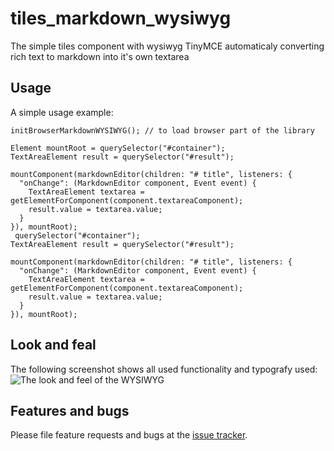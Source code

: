 # tiles_markdown_wysiwyg

The simple tiles component with wysiwyg TinyMCE automaticaly converting rich text to markdown into it's own textarea

## Usage

A simple usage example:

    initBrowserMarkdownWYSIWYG(); // to load browser part of the library
  
    Element mountRoot = querySelector("#container");
    TextAreaElement result = querySelector("#result");
    
    mountComponent(markdownEditor(children: "# title", listeners: {
      "onChange": (MarkdownEditor component, Event event) {
        TextAreaElement textarea = getElementForComponent(component.textareaComponent);
        result.value = textarea.value;
      }
    }), mountRoot);
     querySelector("#container");
    TextAreaElement result = querySelector("#result");
    
    mountComponent(markdownEditor(children: "# title", listeners: {
      "onChange": (MarkdownEditor component, Event event) {
        TextAreaElement textarea = getElementForComponent(component.textareaComponent);
        result.value = textarea.value;
      }
    }), mountRoot);
    
## Look and feal

The following screenshot shows all used functionality and typografy used:
![The look and feel of the WYSIWYG](/../screenshots/screenshots/wysiwyg.png?raw=true "WYSIWYG screenshot")

## Features and bugs

Please file feature requests and bugs at the [issue tracker][tracker].

[tracker]: https://github.com/jakuub/tiles_markdown_wysiwyg_component/issues
